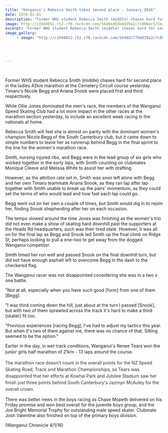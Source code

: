 ```yaml
---
title: "Wanganui's Rebecca Smith takes second place - January 2016"
date: 1970-01-01
description: "Former WHS student Rebecca Smith (middle) chases hard for second place in the ladies 42km marathon at the Cemetery Circuit course yesterday."
image: http://c1940652.r52.cf0.rackcdn.com/5689e455b8d39a2c7c000ec5/Skating-Rebecca-Smith-came-2nd.jpg
excerpt: "Former WHS student Rebecca Smith (middle) chases hard for second place in the ladies 42km marathon at the Cemetery Circuit course yesterday."
image_gallery:
     - image: "http://c1940652.r52.cf0.rackcdn.com/5698d777b8d39a2c7c001b8f/Skaters-girls-behind-each-other.jpg"
    
    
    
    
---
```


<p>&nbsp;</p>
<p>Former WHS student Rebecca Smith (middle) chases hard for second place in the ladies 42km marathon at the Cemetery Circuit course yesterday. Timaru's Nicole Begg and Ariana Snook were placed first and third respectively.</p>
<p>While Ollie Jones dominated the men's race, the members of the Wanganui Speed Skating Club had a lot more impact in the other races at the marathon section yesterday, to include an excellent week racing in the nationals at home.</p>
<p>Rebecca Smith will feel she is almost on parity with the dominant women's champion Nicole Begg of the South Canterbury club, but it came down to simple numbers to leave her as runnerup behind Begg in the final sprint to the line for the women's marathon race.</p>
<p>Smith, nursing injured ribs, and Begg were in the lead group of six girls who worked together in the early laps, with Smith counting on clubmates Monique Cleeve and Melissa White to assist her with drafting.</p>
<p>However, as the attrition rate set in, Smith was soon left alone with Begg and her own Timaru teammate Ariana Snook, as they ran lap after lap together with Smith unable to break up the pairs' momentum, as they could set the terms of who would lead and how fast each lap could go.</p>
<p>Begg went out on her own a couple of times, but Smith would dig in to rejoin her, finding Snook shepherding after her on each occasion.</p>
<p>The tempo slowed around the time Jones was finishing as the women's trio did not even make a show of skating hard downhill past the supporters at the Heads Rd headquarters, such was their tired state. However, it was all on for the final lap as Begg and Snook led Smith up the final climb on Ridge St, perhaps looking to pull a one-two to get away from the dogged Wanganui competitor.</p>
<p>Smith timed her run well and passed Snook on the final downhill turn, but did not have enough asphalt left to overcome Begg in the dash to the checkered flag.</p>
<p>The Wanganui racer was not disappointed considering she was in a two v one battle.</p>
<p>"Not at all, especially when you have such good [form] from one of them [Begg].</p>
<p>"I was third coming down the hill, just about at the turn I passed [Snook], but with two of them sprawled across the track it's hard to make a third [skater] fit too.</p>
<p>"Previous experiences [racing Begg], I've had to adjust my tactics this year. But when it's two of them against me, there was no chance of that. Sitting seemed to be the option."</p>
<p>Earlier in the day, in wet track conditions, Wanganui's Renee Tears won the junior girls half marathon of 21km - 13 laps around the course.<span style="line-height: 1.5;">&nbsp;</span></p>
<p><span style="color: #333333; font-size: 14px; line-height: 1.5;">The marathon race doesn't count in the overall points for the NZ Speed Skating Road, Track and Marathon Championships, so Tears was disappointed that her efforts at Kowhai Park and Jubilee Stadium saw her finish just three points behind South Canterbury's Jazmyn McAuley for the overall crown.</span></p>
<p>There was better news in the boys racing as Chase Mopeth delivered on his Friday promise and won best overall for the juvenile boys group, and the Joe Bright Memorial Trophy for outstanding male speed skater. Clubmate Josh Valentine also finished on top of the primary boys division.</p>
<p>(Wanganui Chronicle 4/1/16)</p>
<p>&nbsp;</p>

